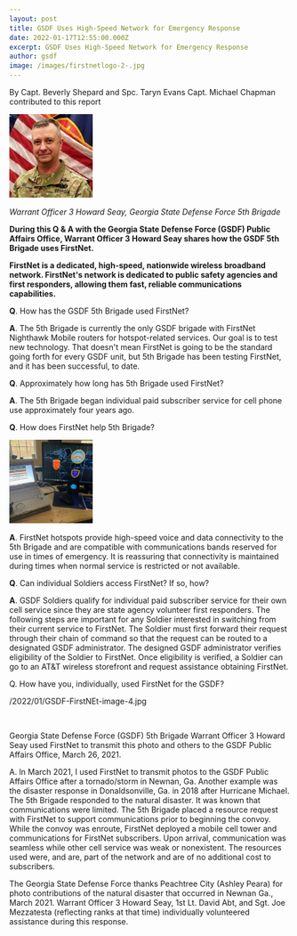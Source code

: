 ```yaml
---
layout: post
title: GSDF Uses High-Speed Network for Emergency Response
date: 2022-01-17T12:55:00.000Z
excerpt: GSDF Uses High-Speed Network for Emergency Response
author: gsdf
image: /images/firstnetlogo-2-.jpg
---
```

By Capt. Beverly Shepard and Spc. Taryn Evans
Capt. Michael Chapman contributed to this report

![Warrant Officer 3 Howard Seay, Georgia State Defense Force 5th Brigade](/images/gsdf-firstnet-seay-2-150x150.jpg)

*Warrant Officer 3 Howard Seay, Georgia State Defense Force 5th Brigade*

**During this Q & A with the Georgia State Defense Force (GSDF) Public Affairs Office, Warrant Officer 3 Howard Seay shares how the GSDF 5th Brigade uses FirstNet.**

**FirstNet is a dedicated, high-speed, nationwide wireless broadband network. FirstNet's network is dedicated to public safety agencies and first responders, allowing them fast, reliable communications capabilities.**

**Q**. How has the GSDF 5th Brigade used FirstNet?

**A**. The 5th Brigade is currently the only GSDF brigade with FirstNet Nighthawk Mobile routers for hotspot-related services. Our goal is to test new technology. That doesn't mean FirstNet is going to be the standard going forth for every GSDF unit, but 5th Brigade has been testing FirstNet, and it has been successful, to date.

**Q**. Approximately how long has 5th Brigade used FirstNet?

**A**. The 5th Brigade began individual paid subscriber service for cell phone use approximately four years ago.

**Q**. How does FirstNet help 5th Brigade? 

![GSDF FirstNet Image_5th Brigade](/images/gsdf-firstnet-image_5th-brigade-150x150.jpg)

**A**. FirstNet hotspots provide high-speed voice and data connectivity to the 5th Brigade and are compatible with communications bands reserved for use in times of emergency. It is reassuring that connectivity is maintained during times when normal service is restricted or not available.

**Q**. Can individual Soldiers access FirstNet? If so, how?

**A**. GSDF Soldiers qualify for individual paid subscriber service for their own cell service since they are state agency volunteer first responders.
The following steps are important for any Soldier interested in switching from their current service to FirstNet. The Soldier must first forward their request through their chain of command so that the request can be routed to a designated GSDF administrator. The designed GSDF administrator verifies eligibility of the Soldier to FirstNet. Once eligibility is verified, a Soldier can go to an AT&T wireless storefront and request assistance obtaining FirstNet.

Q. How have you, individually, used FirstNet for the GSDF?

/2022/01/GSDF-FirstNEt-image-4.jpg

![]()

Georgia State Defense Force (GSDF) 5th Brigade Warrant Officer 3 Howard Seay used FirstNet to transmit this photo and others to the GSDF Public Affairs Office, March 26, 2021.

A. ln March 2021, I used FirstNet to transmit photos to the GSDF Public Affairs Office after a tornado/storm in Newnan, Ga.
Another example was the disaster response in Donaldsonville, Ga. in 2018 after Hurricane Michael. The 5th Brigade responded to the natural disaster.
It was known that communications were limited. The 5th Brigade placed a resource request with FirstNet to support communications prior to beginning the convoy. While the convoy was enroute, FirstNet deployed a mobile cell tower and communications for FirstNet subscribers. Upon arrival, communication was seamless while other cell service was weak or nonexistent. The resources used were, and are, part of the network and are of no additional cost to subscribers.

The Georgia State Defense Force thanks Peachtree City (Ashley Peara) for photo contributions of the natural disaster that occurred in Newnan Ga., March 2021. Warrant Officer 3 Howard Seay, 1st Lt. David Abt, and Sgt. Joe Mezzatesta (reflecting ranks at that time) individually volunteered assistance during this response.